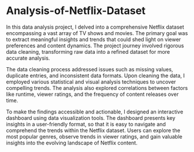 # Analysis-of-Netflix-Dataset
In this data analysis project, I delved into a comprehensive Netflix dataset encompassing a vast array of TV shows and movies. The primary goal was to extract meaningful insights and trends that could shed light on viewer preferences and content dynamics. The project journey involved rigorous data cleaning, transforming raw data into a refined dataset for more accurate analysis.

The data cleaning process addressed issues such as missing values, duplicate entries, and inconsistent data formats. Upon cleaning the data, I employed various statistical and visual analysis techniques to uncover compelling trends. The analysis also explored correlations between factors like runtime, viewer ratings, and the frequency of content releases over time.

To make the findings accessible and actionable, I designed an interactive dashboard using data visualization tools. The dashboard presents key insights in a user-friendly format, so that it is easy to navigate and comprehend the trends within the Netflix dataset. Users can explore the most popular genres, observe trends in viewer ratings, and gain valuable insights into the evolving landscape of Netflix content.
